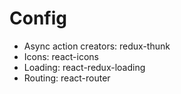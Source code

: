 # Config

- Async action creators: redux-thunk
- Icons: react-icons
- Loading: react-redux-loading
- Routing: react-router
